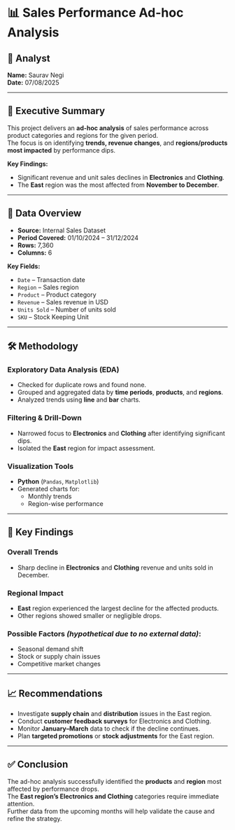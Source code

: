 # 📊 Sales Performance Ad-hoc Analysis

## 👤 Analyst
**Name:** Saurav Negi  
**Date:** 07/08/2025  

---

## 📌 Executive Summary
This project delivers an **ad-hoc analysis** of sales performance across product categories and regions for the given period.  
The focus is on identifying **trends, revenue changes**, and **regions/products most impacted** by performance dips.

**Key Findings:**
- Significant revenue and unit sales declines in **Electronics** and **Clothing**.
- The **East** region was the most affected from **November to December**.

---

## 📂 Data Overview
- **Source:** Internal Sales Dataset  
- **Period Covered:** 01/10/2024 – 31/12/2024  
- **Rows:** 7,360  
- **Columns:** 6  

**Key Fields:**
- `Date` – Transaction date  
- `Region` – Sales region  
- `Product` – Product category  
- `Revenue` – Sales revenue in USD  
- `Units Sold` – Number of units sold  
- `SKU` – Stock Keeping Unit  

---

## 🛠 Methodology


  ### **Exploratory Data Analysis (EDA)**
- Checked for duplicate rows and found none.
- Grouped and aggregated data by **time periods**, **products**, and **regions**.
- Analyzed trends using **line** and **bar** charts.

### **Filtering & Drill-Down**
- Narrowed focus to **Electronics** and **Clothing** after identifying significant dips.
- Isolated the **East** region for impact assessment.

### **Visualization Tools**
- **Python** (`Pandas`, `Matplotlib`)
- Generated charts for:
  - Monthly trends
  - Region-wise performance

---

## 📑 Key Findings

### **Overall Trends**
- Sharp decline in **Electronics** and **Clothing** revenue and units sold in December.

### **Regional Impact**
- **East** region experienced the largest decline for the affected products.
- Other regions showed smaller or negligible drops.

### **Possible Factors** *(hypothetical due to no external data)*:
- Seasonal demand shift
- Stock or supply chain issues
- Competitive market changes

---

## 📈 Recommendations
- Investigate **supply chain** and **distribution** issues in the East region.
- Conduct **customer feedback surveys** for Electronics and Clothing.
- Monitor **January–March** data to check if the decline continues.
- Plan **targeted promotions** or **stock adjustments** for the East region.

---

## ✅ Conclusion
The ad-hoc analysis successfully identified the **products** and **region** most affected by performance drops.  
The **East region’s Electronics and Clothing** categories require immediate attention.  
Further data from the upcoming months will help validate the cause and refine the strategy.

